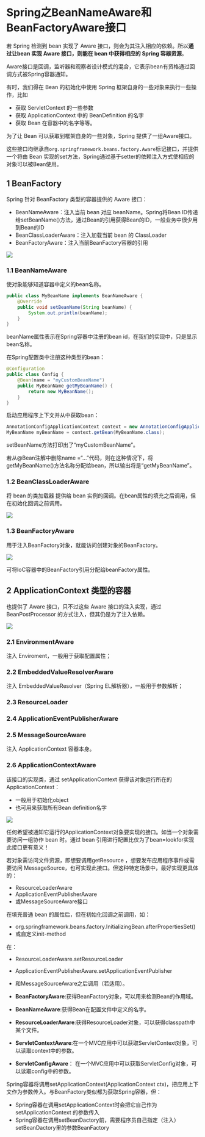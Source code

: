 # Spring之BeanNameAware和BeanFactoryAware接口

若 Spring 检测到 bean 实现了 Aware 接口，则会为其注入相应的依赖。所以**通过让bean 实现 Aware 接口，则能在 bean 中获得相应的 Spring 容器资源**。

Aware接口是回调，监听器和观察者设计模式的混合，它表示bean有资格通过回调方式被Spring容器通知。 

有时，我们得在 Bean 的初始化中使用 Spring 框架自身的一些对象来执行一些操作，比如

- 获取 ServletContext 的一些参数
- 获取 ApplicationContext 中的 BeanDefinition 的名字
- 获取 Bean 在容器中的名字等等。

为了让 Bean 可以获取到框架自身的一些对象，Spring 提供了一组Aware接口。

这些接口均继承自`org.springframework.beans.factory.Aware`标记接口，并提供一个将由 Bean 实现的set方法，Spring通过基于setter的依赖注入方式使相应的对象可以被Bean使用。

## 1 BeanFactory

Spring 针对 BeanFactory 类型的容器提供的 Aware 接口：

- BeanNameAware：注入当前 bean 对应 beanName。Spring将Bean ID传递给setBeanName()方法，通过Bean的引用获得Bean的ID，一般业务中很少用到Bean的ID
- BeanClassLoaderAware：注入加载当前 bean 的 ClassLoader
- BeanFactoryAware：注入当前BeanFactory容器的引用

![](https://img-blog.csdnimg.cn/e46266d73e0b40ec9ce9878bb5c089bf.png?x-oss-process=image/watermark,type_d3F5LXplbmhlaQ,shadow_50,text_SmF2YUVkZ2U=,size_20,color_FFFFFF,t_70,g_se,x_16)

### 1.1 BeanNameAware

使对象能够知道容器中定义的bean名称。 

```java
public class MyBeanName implements BeanNameAware {
    @Override
    public void setBeanName(String beanName) {
        System.out.println(beanName);
    }
}
```

beanName属性表示在Spring容器中注册的bean id，在我们的实现中，只是显示bean名称。

在Spring配置类中注册这种类型的bean：

```java
@Configuration
public class Config {
    @Bean(name = "myCustomBeanName")
    public MyBeanName getMyBeanName() {
        return new MyBeanName();
    }
} 
```

 启动应用程序上下文并从中获取bean：

```java
AnnotationConfigApplicationContext context = new AnnotationConfigApplicationContext(Config.class);
MyBeanName myBeanName = context.getBean(MyBeanName.class); 
```

setBeanName方法打印出了“myCustomBeanName”。

若从@Bean注解中删除name =“...”代码，则在这种情况下，将getMyBeanName()方法名称分配给bean，所以输出将是“getMyBeanName”。 

### 1.2 BeanClassLoaderAware

将 bean 的类加载器 提供给 bean 实例的回调。在bean属性的填充之后调用，但在初始化回调之前调用。

![](https://img-blog.csdnimg.cn/ea025fd6f1f342c1872044fe0833af14.png?x-oss-process=image/watermark,type_d3F5LXplbmhlaQ,shadow_50,text_SmF2YUVkZ2U=,size_20,color_FFFFFF,t_70,g_se,x_16)

### 1.3 BeanFactoryAware

用于注入BeanFactory对象，就能访问创建对象的BeanFactory。  

![](https://img-blog.csdnimg.cn/b3894a31a5d34131a2121f0f438ad2c9.png?x-oss-process=image/watermark,type_d3F5LXplbmhlaQ,shadow_50,text_SmF2YUVkZ2U=,size_20,color_FFFFFF,t_70,g_se,x_16)

可将IoC容器中的BeanFactory引用分配给beanFactory属性。

## 2 ApplicationContext 类型的容器

也提供了 Aware 接口，只不过这些 Aware 接口的注入实现，通过 BeanPostProcessor 的方式注入，但其仍是为了注入依赖。

![](https://img-blog.csdnimg.cn/9ab13beee7e84c22b777bc75d2ef63c2.png?x-oss-process=image/watermark,type_d3F5LXplbmhlaQ,shadow_50,text_SmF2YUVkZ2U=,size_20,color_FFFFFF,t_70,g_se,x_16)

### 2.1 EnvironmentAware

注入 Enviroment，一般用于获取配置属性；

### 2.2 EmbeddedValueResolverAware

注入 EmbeddedValueResolver（Spring EL解析器），一般用于参数解析；

### 2.3 ResourceLoader

### 2.4 ApplicationEventPublisherAware

### 2.5 MessageSourceAware

注入 ApplicationContext 容器本身。

### 2.6 ApplicationContextAware

该接口的实现类，通过 setApplicationContext 获得该对象运行所在的ApplicationContext：

- 一般用于初始化object
- 也可用来获取所有Bean definition名字

![](https://my-img.javaedge.com.cn/javaedge-blog/2024/07/2efc4ef485044cffcaeef0ec3a7645d6.png)

任何希望被通知它运行的ApplicationContext对象要实现的接口。如当一个对象需要访问一组协作 bean 时。通过 bean 引用进行配置比仅为了bean=lookfor实现此接口更有意义！

若对象需访问文件资源，即想要调用getResource ，想要发布应用程序事件或需要访问 MessageSource，也可实现此接口。但这种特定场景中，最好实现更具体的：

- ResourceLoaderAware 
- ApplicationEventPublisherAware
- 或MessageSourceAware接口

在填充普通 bean 的属性后，但在初始化回调之前调用，如：

- org.springframework.beans.factory.InitializingBean.afterPropertiesSet()
- 或自定义init-method

在：

- ResourceLoaderAware.setResourceLoader 
- ApplicationEventPublisherAware.setApplicationEventPublisher
- 和MessageSourceAware之后调用（若适用）。


- **BeanFactoryAware**:获得BeanFactory对象，可以用来检测Bean的作用域。
- **BeanNameAware**:获得Bean在配置文件中定义的名字。
- **ResourceLoaderAware**:获得ResourceLoader对象，可以获得classpath中某个文件。
- **ServletContextAware**:在一个MVC应用中可以获取ServletContext对象，可以读取context中的参数。
- **ServletConfigAware**： 在一个MVC应用中可以获取ServletConfig对象，可以读取config中的参数。

Spring容器将调用setApplicationContext(ApplicationContext ctx)，把应用上下文作为参数传入。与BeanFactory类似都为获取Spring容器，但：

- Spring容器在调用setApplicationContext时会把它自己作为setApplicationContext 的参数传入
- Spring容器在调用setBeanDactory前，需要程序员自己指定（注入）setBeanDactory里的参数BeanFactory